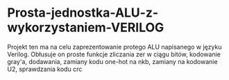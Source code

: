 # Prosta-jednostka-ALU-z-wykorzystaniem-VERILOG
Projekt ten ma na celu zaprezentowanie protego ALU napisanego w języku Verilog. Obłusuje on proste funkcje zliczania zer w ciągu bitów, kodowanie gray'a, dodawania, zamiany kodu one-hot na nkb, zamiany na kodowanie U2, sprawdzania kodu crc 
